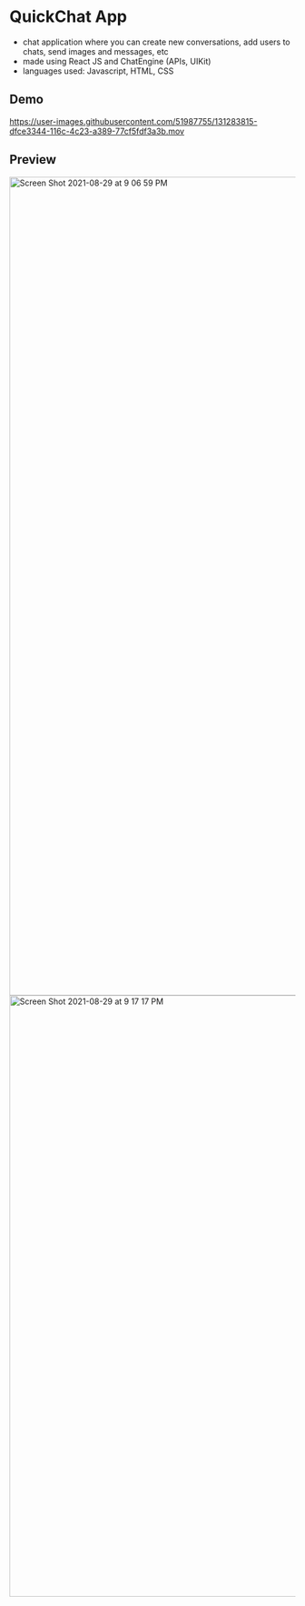 # QuickChat App
- chat application where you can create new conversations, add users to chats, send images and messages, etc
- made using React JS and ChatEngine (APIs, UIKit)
- languages used: Javascript, HTML, CSS

## Demo 
https://user-images.githubusercontent.com/51987755/131283815-dfce3344-116c-4c23-a389-77cf5fdf3a3b.mov

## Preview
<img width="1440" alt="Screen Shot 2021-08-29 at 9 06 59 PM" src="https://user-images.githubusercontent.com/51987755/131284018-20bb4509-b6bd-4a5a-91b0-21ac8ac539b0.png">
<img width="1058" alt="Screen Shot 2021-08-29 at 9 17 17 PM" src="https://user-images.githubusercontent.com/51987755/131284562-47fb8776-6d1e-4d66-a384-37979c145e66.png">



